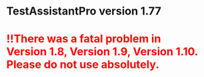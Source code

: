 # TestAssistantPro version 1.77

# <span style="color:red">!!There was a fatal problem in Version 1.8, Version 1.9, Version 1.10. Please do not use absolutely.</span>
